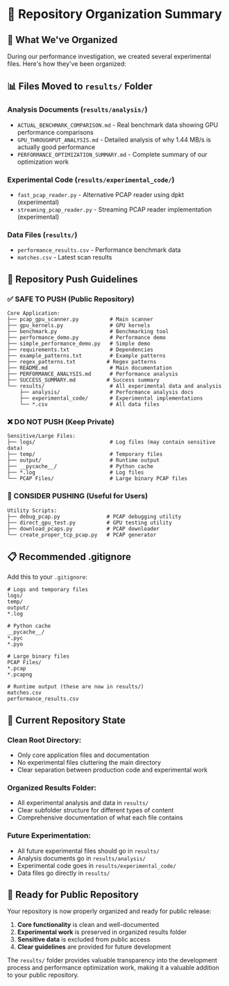 # 📁 Repository Organization Summary

## 🎯 **What We've Organized**

During our performance investigation, we created several experimental files. Here's how they've been organized:

## 📊 **Files Moved to `results/` Folder**

### **Analysis Documents** (`results/analysis/`)
- `ACTUAL_BENCHMARK_COMPARISON.md` - Real benchmark data showing GPU performance comparisons
- `GPU_THROUGHPUT_ANALYSIS.md` - Detailed analysis of why 1.44 MB/s is actually good performance
- `PERFORMANCE_OPTIMIZATION_SUMMARY.md` - Complete summary of our optimization work

### **Experimental Code** (`results/experimental_code/`)
- `fast_pcap_reader.py` - Alternative PCAP reader using dpkt (experimental)
- `streaming_pcap_reader.py` - Streaming PCAP reader implementation (experimental)

### **Data Files** (`results/`)
- `performance_results.csv` - Performance benchmark data
- `matches.csv` - Latest scan results

## 🚀 **Repository Push Guidelines**

### **✅ SAFE TO PUSH (Public Repository)**
```
Core Application:
├── pcap_gpu_scanner.py          # Main scanner
├── gpu_kernels.py               # GPU kernels
├── benchmark.py                 # Benchmarking tool
├── performance_demo.py          # Performance demo
├── simple_performance_demo.py   # Simple demo
├── requirements.txt             # Dependencies
├── example_patterns.txt         # Example patterns
├── regex_patterns.txt          # Regex patterns
├── README.md                    # Main documentation
├── PERFORMANCE_ANALYSIS.md      # Performance analysis
├── SUCCESS_SUMMARY.md          # Success summary
└── results/                     # All experimental data and analysis
    ├── analysis/                # Performance analysis docs
    ├── experimental_code/       # Experimental implementations
    └── *.csv                    # All data files
```

### **❌ DO NOT PUSH (Keep Private)**
```
Sensitive/Large Files:
├── logs/                        # Log files (may contain sensitive data)
├── temp/                        # Temporary files
├── output/                      # Runtime output
├── __pycache__/                 # Python cache
├── *.log                        # Log files
└── PCAP Files/                  # Large binary PCAP files
```

### **🤔 CONSIDER PUSHING (Useful for Users)**
```
Utility Scripts:
├── debug_pcap.py               # PCAP debugging utility
├── direct_gpu_test.py          # GPU testing utility
├── download_pcaps.py           # PCAP downloader
└── create_proper_tcp_pcap.py   # PCAP generator
```

## 📋 **Recommended .gitignore**

Add this to your `.gitignore`:

```gitignore
# Logs and temporary files
logs/
temp/
output/
*.log

# Python cache
__pycache__/
*.pyc
*.pyo

# Large binary files
PCAP Files/
*.pcap
*.pcapng

# Runtime output (these are now in results/)
matches.csv
performance_results.csv
```

## 🎯 **Current Repository State**

### **Clean Root Directory:**
- Only core application files and documentation
- No experimental files cluttering the main directory
- Clear separation between production code and experimental work

### **Organized Results Folder:**
- All experimental analysis and data in `results/`
- Clear subfolder structure for different types of content
- Comprehensive documentation of what each file contains

### **Future Experimentation:**
- All future experimental files should go in `results/`
- Analysis documents go in `results/analysis/`
- Experimental code goes in `results/experimental_code/`
- Data files go directly in `results/`

## 🚀 **Ready for Public Repository**

Your repository is now properly organized and ready for public release:

1. **Core functionality** is clean and well-documented
2. **Experimental work** is preserved in organized results folder
3. **Sensitive data** is excluded from public access
4. **Clear guidelines** are provided for future development

The `results/` folder provides valuable transparency into the development process and performance optimization work, making it a valuable addition to your public repository.

